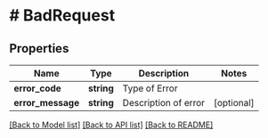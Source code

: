 # # BadRequest

## Properties

Name | Type | Description | Notes
------------ | ------------- | ------------- | -------------
**error_code** | **string** | Type of Error |
**error_message** | **string** | Description of error | [optional]

[[Back to Model list]](../../README.md#models) [[Back to API list]](../../README.md#endpoints) [[Back to README]](../../README.md)
